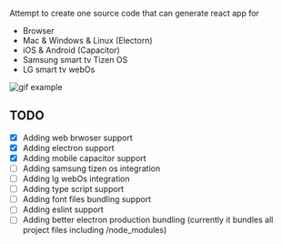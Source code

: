 Attempt to create one source code that can generate react app for 
- Browser 
- Mac & Windows & Linux (Electorn)
- iOS & Android (Capacitor)
- Samsung smart tv Tizen OS
- LG smart tv webOs

![gif example](https://user-images.githubusercontent.com/24798045/115632381-42c5de00-a310-11eb-8ca6-16a35c70b136.gif)


## TODO 
- [x] Adding web brwoser support
- [x] Adding electron support
- [x] Adding mobile capacitor support
- [ ] Adding samsung tizen os integration
- [ ] Adding lg webOs integration
- [ ] Adding type script support
- [ ] Adding font files bundling support
- [ ] Adding eslint support
- [ ] Adding better electron production bundling (currently it bundles all project files including /node_modules)
